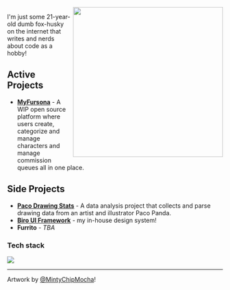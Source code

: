 <div>
  <img width="350" align="right" src="https://res.cloudinary.com/kuroji-fusky-s3/image/upload/fursonas/comms/MintyChipMocha_orig.png">
</div>

I'm just some 21-year-old dumb fox-husky on the internet that writes and nerds about code as a hobby!

## Active Projects
- **[MyFursona][mf]** - A WIP open source platform where users create, categorize and manage characters and manage commission queues all in one place.

## Side Projects
- **[Paco Drawing Stats][paco]** - A data analysis project that collects and parse drawing data from an artist and illustrator Paco Panda.
- **[Biro UI Framework][bui]** - my in-house design system!
- **Furrito** - *TBA*

### Tech stack
![](https://skillicons.dev/icons?i=js,ts,py,powershell,bash,sass,tailwind,nuxt,vue,react,next,svelte,astro,vercel,cloudflare,redis,supabase&perline=9)

----

Artwork by [@MintyChipMocha][mcm]!

<!--Projects-->
[mf]: https://github.com/MyFursona-Project/MyFursona

[paco]: https://github.com/kuroji-fusky/pacopanda-drawing-stats
[bui]: https://github.com/biro-ui

<!-- others -->
[mcm]: https://www.youtube.com/@MintyChipMocha
